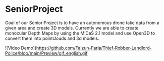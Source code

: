 # SeniorProject
Goal of our Senior Project is to have an autonomous drone take data from a given area and create 3D models. 
Currently we are able to create monocular Depth Maps by using the MiDaS 2.1 model and use Open3D to convert them into pointclouds and 3d models.


![Video Demo](https://github.com/Faizun-Faria/Thief-Robber-Landlord-Police/blob/main/Preview/gif_english.gif
